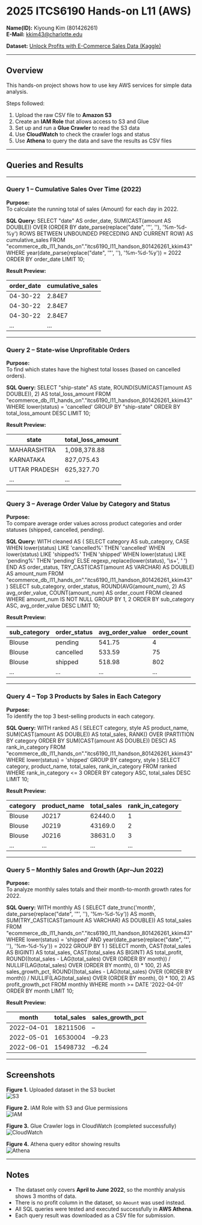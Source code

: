 # 2025 ITCS6190 Hands-on L11 (AWS)

**Name(ID):** Kiyoung Kim (801426261)  
**E-Mail:** kkim43@charlotte.edu

**Dataset:** [Unlock Profits with E-Commerce Sales Data (Kaggle)](https://www.kaggle.com/datasets/thedevastator/unlock-profits-with-e-commerce-sales-data)

---

## Overview
This hands-on project shows how to use key AWS services for simple data analysis.

Steps followed:
1. Upload the raw CSV file to **Amazon S3**
2. Create an **IAM Role** that allows access to S3 and Glue
3. Set up and run a **Glue Crawler** to read the S3 data
4. Use **CloudWatch** to check the crawler logs and status
5. Use **Athena** to query the data and save the results as CSV files

---

## Queries and Results

---

### Query 1 – Cumulative Sales Over Time (2022)

**Purpose:**  
To calculate the running total of sales (Amount) for each day in 2022.

**SQL Query:**
SELECT
    "date" AS order_date,
    SUM(CAST(amount AS DOUBLE))
        OVER (ORDER BY date_parse(replace("date", '"', ''), '%m-%d-%y')
        ROWS BETWEEN UNBOUNDED PRECEDING AND CURRENT ROW) AS cumulative_sales
FROM "ecommerce_db_l11_hands_on"."itcs6190_l11_handson_801426261_kkim43"
WHERE year(date_parse(replace("date", '"', ''), '%m-%d-%y')) = 2022
ORDER BY order_date
LIMIT 10;

**Result Preview:**

order_date | cumulative_sales  
------------|------------------  
04-30-22 | 2.84E7  
04-30-22 | 2.84E7  
04-30-22 | 2.84E7  
... | ...

---

### Query 2 – State-wise Unprofitable Orders

**Purpose:**  
To find which states have the highest total losses (based on cancelled orders).

**SQL Query:**
SELECT
    "ship-state" AS state,
    ROUND(SUM(CAST(amount AS DOUBLE)), 2) AS total_loss_amount
FROM "ecommerce_db_l11_hands_on"."itcs6190_l11_handson_801426261_kkim43"
WHERE lower(status) = 'cancelled'
GROUP BY "ship-state"
ORDER BY total_loss_amount DESC
LIMIT 10;

**Result Preview:**

state | total_loss_amount  
-------|------------------  
MAHARASHTRA | 1,098,378.88  
KARNATAKA | 827,075.43  
UTTAR PRADESH | 625,327.70  
... | ...

---

### Query 3 – Average Order Value by Category and Status

**Purpose:**  
To compare average order values across product categories and order statuses (shipped, cancelled, pending).

**SQL Query:**
WITH cleaned AS (
  SELECT
    category AS sub_category,
    CASE
      WHEN lower(status) LIKE 'cancelled%' THEN 'cancelled'
      WHEN lower(status) LIKE 'shipped%'  THEN 'shipped'
      WHEN lower(status) LIKE 'pending%'  THEN 'pending'
      ELSE regexp_replace(lower(status), '\\s+', ' ')
    END AS order_status,
    TRY_CAST(CAST(amount AS VARCHAR) AS DOUBLE) AS amount_num
  FROM "ecommerce_db_l11_hands_on"."itcs6190_l11_handson_801426261_kkim43"
)
SELECT
  sub_category,
  order_status,
  ROUND(AVG(amount_num), 2) AS avg_order_value,
  COUNT(amount_num) AS order_count
FROM cleaned
WHERE amount_num IS NOT NULL
GROUP BY 1, 2
ORDER BY sub_category ASC, avg_order_value DESC
LIMIT 10;

**Result Preview:**

sub_category | order_status | avg_order_value | order_count  
--------------|---------------|----------------|--------------  
Blouse | pending | 541.75 | 4  
Blouse | cancelled | 533.59 | 75  
Blouse | shipped | 518.98 | 802  
... | ... | ... | ...

---

### Query 4 – Top 3 Products by Sales in Each Category

**Purpose:**  
To identify the top 3 best-selling products in each category.

**SQL Query:**
WITH ranked AS (
  SELECT
    category,
    style AS product_name,
    SUM(CAST(amount AS DOUBLE)) AS total_sales,
    RANK() OVER (PARTITION BY category ORDER BY SUM(CAST(amount AS DOUBLE)) DESC) AS rank_in_category
  FROM "ecommerce_db_l11_hands_on"."itcs6190_l11_handson_801426261_kkim43"
  WHERE lower(status) = 'shipped'
  GROUP BY category, style
)
SELECT category, product_name, total_sales, rank_in_category
FROM ranked
WHERE rank_in_category <= 3
ORDER BY category ASC, total_sales DESC
LIMIT 10;

**Result Preview:**

category | product_name | total_sales | rank_in_category  
----------|---------------|--------------|------------------  
Blouse | J0217 | 62440.0 | 1  
Blouse | J0219 | 43169.0 | 2  
Blouse | J0216 | 38631.0 | 3  
... | ... | ... | ...

---

### Query 5 – Monthly Sales and Growth (Apr–Jun 2022)

**Purpose:**  
To analyze monthly sales totals and their month-to-month growth rates for 2022.

**SQL Query:**
WITH monthly AS (
  SELECT
    date_trunc('month', date_parse(replace("date", '"', ''), '%m-%d-%y')) AS month,
    SUM(TRY_CAST(CAST(amount AS VARCHAR) AS DOUBLE)) AS total_sales
  FROM "ecommerce_db_l11_hands_on"."itcs6190_l11_handson_801426261_kkim43"
  WHERE lower(status) = 'shipped'
    AND year(date_parse(replace("date", '"', ''), '%m-%d-%y')) = 2022
  GROUP BY 1
)
SELECT
  month,
  CAST(total_sales AS BIGINT) AS total_sales,
  CAST(total_sales AS BIGINT) AS total_profit,
  ROUND((total_sales - LAG(total_sales) OVER (ORDER BY month)) / NULLIF(LAG(total_sales) OVER (ORDER BY month), 0) * 100, 2) AS sales_growth_pct,
  ROUND((total_sales - LAG(total_sales) OVER (ORDER BY month)) / NULLIF(LAG(total_sales) OVER (ORDER BY month), 0) * 100, 2) AS profit_growth_pct
FROM monthly
WHERE month >= DATE '2022-04-01'
ORDER BY month
LIMIT 10;

**Result Preview:**

month | total_sales | sales_growth_pct  
-------|--------------|----------------  
2022-04-01 | 18211506 | –  
2022-05-01 | 16530004 | –9.23  
2022-06-01 | 15498732 | –6.24  

---



## Screenshots

**Figure 1.** Uploaded dataset in the S3 bucket  
![S3](Screenshot1_S3.png)

**Figure 2.** IAM Role with S3 and Glue permissions  
![IAM](Screenshot2_IAM.png)

**Figure 3.** Glue Crawler logs in CloudWatch (completed successfully)  
![CloudWatch](Screenshot3_CloudWatchLog.png)

**Figure 4.** Athena query editor showing results  
![Athena](Screenshot4_Athena.png)

---

## Notes
- The dataset only covers **April to June 2022**, so the monthly analysis shows 3 months of data.  
- There is no profit column in the dataset, so `Amount` was used instead.  
- All SQL queries were tested and executed successfully in **AWS Athena**.  
- Each query result was downloaded as a CSV file for submission.
